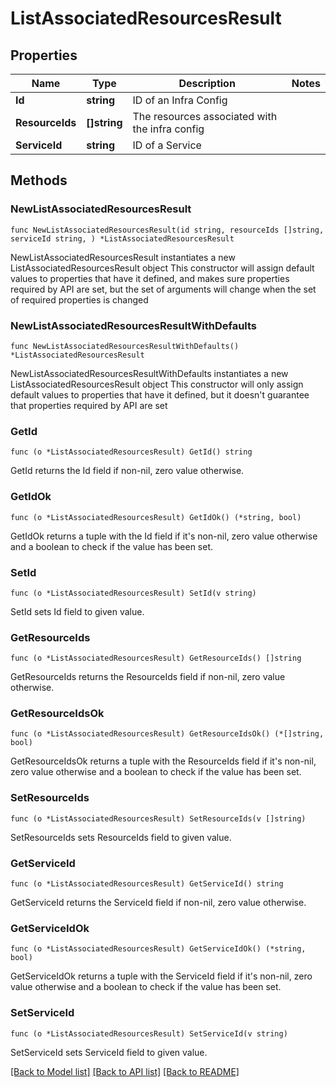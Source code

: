# ListAssociatedResourcesResult

## Properties

Name | Type | Description | Notes
------------ | ------------- | ------------- | -------------
**Id** | **string** | ID of an Infra Config | 
**ResourceIds** | **[]string** | The resources associated with the infra config | 
**ServiceId** | **string** | ID of a Service | 

## Methods

### NewListAssociatedResourcesResult

`func NewListAssociatedResourcesResult(id string, resourceIds []string, serviceId string, ) *ListAssociatedResourcesResult`

NewListAssociatedResourcesResult instantiates a new ListAssociatedResourcesResult object
This constructor will assign default values to properties that have it defined,
and makes sure properties required by API are set, but the set of arguments
will change when the set of required properties is changed

### NewListAssociatedResourcesResultWithDefaults

`func NewListAssociatedResourcesResultWithDefaults() *ListAssociatedResourcesResult`

NewListAssociatedResourcesResultWithDefaults instantiates a new ListAssociatedResourcesResult object
This constructor will only assign default values to properties that have it defined,
but it doesn't guarantee that properties required by API are set

### GetId

`func (o *ListAssociatedResourcesResult) GetId() string`

GetId returns the Id field if non-nil, zero value otherwise.

### GetIdOk

`func (o *ListAssociatedResourcesResult) GetIdOk() (*string, bool)`

GetIdOk returns a tuple with the Id field if it's non-nil, zero value otherwise
and a boolean to check if the value has been set.

### SetId

`func (o *ListAssociatedResourcesResult) SetId(v string)`

SetId sets Id field to given value.


### GetResourceIds

`func (o *ListAssociatedResourcesResult) GetResourceIds() []string`

GetResourceIds returns the ResourceIds field if non-nil, zero value otherwise.

### GetResourceIdsOk

`func (o *ListAssociatedResourcesResult) GetResourceIdsOk() (*[]string, bool)`

GetResourceIdsOk returns a tuple with the ResourceIds field if it's non-nil, zero value otherwise
and a boolean to check if the value has been set.

### SetResourceIds

`func (o *ListAssociatedResourcesResult) SetResourceIds(v []string)`

SetResourceIds sets ResourceIds field to given value.


### GetServiceId

`func (o *ListAssociatedResourcesResult) GetServiceId() string`

GetServiceId returns the ServiceId field if non-nil, zero value otherwise.

### GetServiceIdOk

`func (o *ListAssociatedResourcesResult) GetServiceIdOk() (*string, bool)`

GetServiceIdOk returns a tuple with the ServiceId field if it's non-nil, zero value otherwise
and a boolean to check if the value has been set.

### SetServiceId

`func (o *ListAssociatedResourcesResult) SetServiceId(v string)`

SetServiceId sets ServiceId field to given value.



[[Back to Model list]](../README.md#documentation-for-models) [[Back to API list]](../README.md#documentation-for-api-endpoints) [[Back to README]](../README.md)


